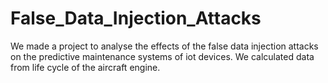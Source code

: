 # False_Data_Injection_Attacks
We made a project to analyse the effects of the false data injection attacks on the predictive maintenance systems of  iot devices.
We calculated data from life cycle of the aircraft engine.
